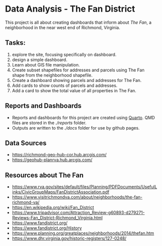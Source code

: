 # Data Analysis - The Fan District

This project is all about creating dashboards that inform about
*The Fan*, a neighborhood in the near west end of Richmond, Virginia.

## Tasks:

1. explore the site, focusing specifically on dashboard.
2. design a simple dashboard. 
3. Learn about GIS file manipulation.
4. Create subset shapefiles for addresses and parcels using The Fan shape from the neighborhood shapefile.
5. Create a dashboard showing parcels and addresses for The Fan.
6. Add cards to show counts of parcels and addresses.
7. Add a card to show the total value of all properties in The Fan.

## Reports and Dashboards

* Reports and dashboards for this project are created using [Quarto](https://quarto.org).  QMD files are stored in the *./reports* folder.
* Outputs are written to the *./docs* folder for use by github pages.


## Data Sources

* <https://richmond-geo-hub-cor.hub.arcgis.com/>
* <https://geohub-planrva.hub.arcgis.com/>

## Resources about The Fan

* <https://www.rva.gov/sites/default/files/Planning/PDFDocuments/UsefulLinks/CivicGroupMaps/FanDistrictAssociation.pdf>
* <https://www.visitrichmondva.com/about/neighborhoods/the-fan-richmond-va/>
* <https://en.wikipedia.org/wiki/Fan_District>
* <https://www.tripadvisor.com/Attraction_Review-g60893-d279271-Reviews-Fan_District-Richmond_Virginia.html>
* <https://www.fandistrict.org/>
* <https://www.fandistrict.org/History>
* <https://www.planning.org/greatplaces/neighborhoods/2014/thefan.htm>
* <https://www.dhr.virginia.gov/historic-registers/127-0248/>
